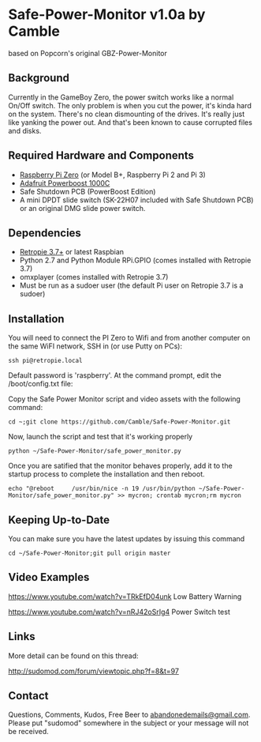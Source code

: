 # Safe-Power-Monitor v1.0a by Camble
based on Popcorn's original GBZ-Power-Monitor

Background
----------
Currently in the GameBoy Zero, the power switch works like a normal On/Off switch. The only problem is when you cut the power, it's kinda hard on the system. There's no clean dismounting of the drives. It's really just like yanking the power out. And that's been known to cause corrupted files and disks.


Required Hardware and Components
--------------------------------
- [Raspberry Pi Zero](https://www.raspberrypi.org/products/pi-zero/) (or Model B+, Raspberry Pi 2 and Pi 3)
- [Adafruit Powerboost 1000C](https://learn.adafruit.com/adafruit-powerboost-1000c-load-share-usb-charge-boost/overview)
- Safe Shutdown PCB (PowerBoost Edition)
- A mini DPDT slide switch (SK-22H07 included with Safe Shutdown PCB) or an original DMG slide power switch.

Dependencies
-----------
- [Retropie 3.7+](retropie.org.uk) or latest Raspbian
- Python 2.7 and Python Module RPi.GPIO (comes installed with Retropie 3.7)
- omxplayer (comes installed with Retropie 3.7)
- Must be run as a sudoer user (the default Pi user on Retropie 3.7 is a sudoer)

Installation
-----------

You will need to connect the PI Zero to Wifi and from another computer on the same WiFI network, SSH in (or use Putty on PCs):

```
ssh pi@retropie.local
```

Default password is 'raspberry'. At the command prompt, edit the /boot/config.txt file:

Copy the Safe Power Monitor script and video assets with the following command:

```
cd ~;git clone https://github.com/Camble/Safe-Power-Monitor.git
```

Now, launch the script and test that it's working properly
```
python ~/Safe-Power-Monitor/safe_power_monitor.py
```

Once you are satified that the monitor behaves properly, add it to the startup process to complete the installation and then reboot.

```
echo "@reboot     /usr/bin/nice -n 19 /usr/bin/python ~/Safe-Power-Monitor/safe_power_monitor.py" >> mycron; crontab mycron;rm mycron
```

Keeping Up-to-Date
------------------
You can make sure you have the latest updates by issuing this command

```
cd ~/Safe-Power-Monitor;git pull origin master
```

Video Examples
--------------
https://www.youtube.com/watch?v=TRkEfD04unk
Low Battery Warning

https://www.youtube.com/watch?v=nRJ42oSrIg4
Power Switch test

Links
-----
More detail can be found on this thread:

http://sudomod.com/forum/viewtopic.php?f=8&t=97

Contact
-------
Questions, Comments, Kudos, Free Beer to abandonedemails@gmail.com. Please put "sudomod" somewhere in the subject or your message will not be received.
